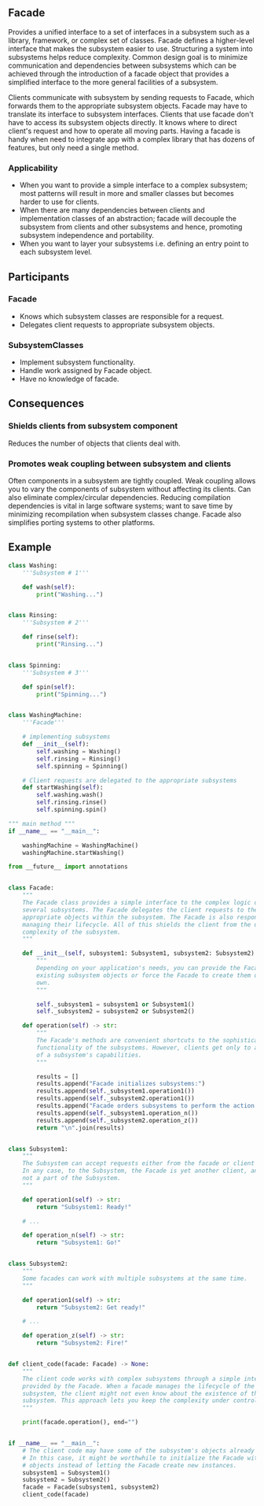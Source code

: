 ## Facade

Provides a unified interface to a set of interfaces in a subsystem such as a library, framework, or complex set of classes. Facade defines a higher-level interface that makes the subsystem easier to use. Structuring a system into subsystems helps reduce complexity. Common design goal is to minimize communication and dependencies between subsystems which can be achieved through the introduction of a facade object that provides a simplified interface to the more general facilities of a subsystem.

Clients communicate with subsystem by sending requests to Facade, which forwards them to the appropriate subsystem objects. Facade may have to translate its interface to subsystem interfaces. Clients that use facade don't have to access its subsystem objects directly. It knows where to direct client's request and how to operate all moving parts. Having a facade is handy when need to integrate app with a complex library that has dozens of features, but only need a single method.

### Applicability

- When you want to provide a simple interface to a complex subsystem; most patterns will result in more and smaller classes but becomes harder to use for clients.
- When there are many dependencies between clients and implementation classes of an abstraction; facade will decouple the subsystem from clients and other subsystems and hence, promoting subsystem independence and portability.
- When you want to layer your subsystems i.e. defining an entry point to each subsystem level.

## Participants

### Facade

- Knows which subsystem classes are responsible for a request.
- Delegates client requests to appropriate subsystem objects.

### SubsystemClasses

- Implement subsystem functionality.
- Handle work assigned by Facade object.
- Have no knowledge of facade.

## Consequences

### Shields clients from subsystem component

Reduces the number of objects that clients deal with.

### Promotes weak coupling between subsystem and clients

Often components in a subsystem are tightly coupled. Weak coupling allows you to vary the components of subsystem without affecting its clients. Can also eliminate complex/circular dependencies. Reducing compilation dependencies is vital in large software systems; want to save time by minimizing recompilation when subsystem classes change. Facade also simplifies porting systems to other platforms.

## Example

```python
class Washing:
    '''Subsystem # 1'''

    def wash(self):
        print("Washing...")


class Rinsing:
    '''Subsystem # 2'''

    def rinse(self):
        print("Rinsing...")


class Spinning:
    '''Subsystem # 3'''

    def spin(self):
        print("Spinning...")


class WashingMachine:
    '''Facade'''

    # implementing subsystems
    def __init__(self):
        self.washing = Washing()
        self.rinsing = Rinsing()
        self.spinning = Spinning()

    # Client requests are delegated to the appropriate subsystems
    def startWashing(self):
        self.washing.wash()
        self.rinsing.rinse()
        self.spinning.spin()

""" main method """
if __name__ == "__main__":

    washingMachine = WashingMachine()
    washingMachine.startWashing()
```

```py
from __future__ import annotations


class Facade:
    """
    The Facade class provides a simple interface to the complex logic of one or
    several subsystems. The Facade delegates the client requests to the
    appropriate objects within the subsystem. The Facade is also responsible for
    managing their lifecycle. All of this shields the client from the undesired
    complexity of the subsystem.
    """

    def __init__(self, subsystem1: Subsystem1, subsystem2: Subsystem2) -> None:
        """
        Depending on your application's needs, you can provide the Facade with
        existing subsystem objects or force the Facade to create them on its
        own.
        """

        self._subsystem1 = subsystem1 or Subsystem1()
        self._subsystem2 = subsystem2 or Subsystem2()

    def operation(self) -> str:
        """
        The Facade's methods are convenient shortcuts to the sophisticated
        functionality of the subsystems. However, clients get only to a fraction
        of a subsystem's capabilities.
        """

        results = []
        results.append("Facade initializes subsystems:")
        results.append(self._subsystem1.operation1())
        results.append(self._subsystem2.operation1())
        results.append("Facade orders subsystems to perform the action:")
        results.append(self._subsystem1.operation_n())
        results.append(self._subsystem2.operation_z())
        return "\n".join(results)


class Subsystem1:
    """
    The Subsystem can accept requests either from the facade or client directly.
    In any case, to the Subsystem, the Facade is yet another client, and it's
    not a part of the Subsystem.
    """

    def operation1(self) -> str:
        return "Subsystem1: Ready!"

    # ...

    def operation_n(self) -> str:
        return "Subsystem1: Go!"


class Subsystem2:
    """
    Some facades can work with multiple subsystems at the same time.
    """

    def operation1(self) -> str:
        return "Subsystem2: Get ready!"

    # ...

    def operation_z(self) -> str:
        return "Subsystem2: Fire!"


def client_code(facade: Facade) -> None:
    """
    The client code works with complex subsystems through a simple interface
    provided by the Facade. When a facade manages the lifecycle of the
    subsystem, the client might not even know about the existence of the
    subsystem. This approach lets you keep the complexity under control.
    """

    print(facade.operation(), end="")


if __name__ == "__main__":
    # The client code may have some of the subsystem's objects already created.
    # In this case, it might be worthwhile to initialize the Facade with these
    # objects instead of letting the Facade create new instances.
    subsystem1 = Subsystem1()
    subsystem2 = Subsystem2()
    facade = Facade(subsystem1, subsystem2)
    client_code(facade)
```
